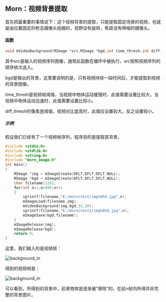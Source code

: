 ## Morn：视频背景提取

首先把最重要的事情说下：这个视频背景的提取，只能提取固定场景的视频，也就是由位置固定的枪击摄像头拍摄的，视野没有旋转，焦距没有伸缩的摄像头。



#### 函数

```c
void mVideoBackground(MImage *src,MImage *bgd,int time_thresh,int diff_thresh);
```

其中src是输入的视频序列图像，通常此函数在循环中被执行，src按照视频序列的顺序依次送入。

bgd是输出的背景，这里要说明的是，只有视频持续一段时间后，才能提取到视频的背景图像。

time_thresh是视频帧阈值，当视频中物体运动缓慢时，此值需要设置比较大，当视频中物体运动迅速时，此值需要设置比较小。

diff_thresh时像素差阈值，视频对比度高时，此值应设置较大，反之设置较小。



##### 示例

假设我们已经有了一个视频帧序列，程序目的是提取其背景。

```c
#include <stdio.h>
#include <stdlib.h>
#include <string.h>
#include "morn_image.h"
int main()
{
    MImage *img = mImageCreate(DFLT,DFLT,DFLT,NULL);
    MImage *bgd = mImageCreate(DFLT,DFLT,DFLT,NULL);
    char filename[128];
    for(int n=1;n<400;n++)
    {
        sprintf(filename,"E:/morn/test/img%05d.jpg",n);
        mImageLoad(filename,img);
        mVideoBackground(img,bgd,32,20);
        sprintf(filename,"E:/morn/test2/img%05d.jpg",n);
        mImageSave(bgd,filename);
    }
    mImageRelease(img);
    mImageRelease(bgd);
    return 0;
}
```

这里，我们输入的是视频帧：

![background_in](./background_in.gif)

得到的视频帧是：

![background_in](./background_out.gif)

可以看到，所得到的背景中，前景物体是逐渐被”擦除“的，在前n帧内所得并非完整的背景图片。